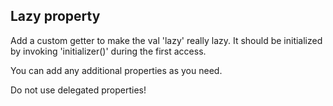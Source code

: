## Lazy property

Add a custom getter to make the val 'lazy' really lazy.
It should be initialized by invoking 'initializer()' during the first access.

You can add any additional properties as you need.

Do not use delegated properties!
